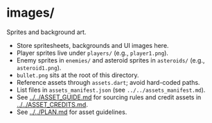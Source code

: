 # images/

Sprites and background art.

- Store spritesheets, backgrounds and UI images here.
- Player sprites live under `players/` (e.g., `player1.png`).
- Enemy sprites in `enemies/` and asteroid sprites in `asteroids/` (e.g., `asteroid1.png`).
- `bullet.png` sits at the root of this directory.
- Reference assets through `assets.dart`; avoid hard-coded paths.
- List files in `assets_manifest.json` (see `../../assets_manifest.md`).
- See [../../ASSET_GUIDE.md](../../ASSET_GUIDE.md) for sourcing rules and
  credit assets in [../../ASSET_CREDITS.md](../../ASSET_CREDITS.md).
- See [../../PLAN.md](../../PLAN.md) for asset guidelines.

